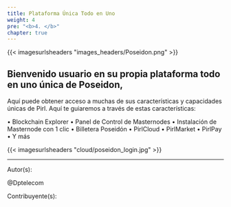 ```yaml
---
title: Plataforma Única Todo en Uno 
weight: 4
pre: "<b>4. </b>"
chapter: true
---
```


{{< imagesurlsheaders "images_headers/Poseidon.png"  >}}



## Bienvenido usuario en su propia plataforma todo en uno única de Poseidon,
Aquí puede obtener acceso a muchas de sus características y capacidades únicas de Pirl.
Aquí te guiaremos a través de estas características:

• Blockchain Explorer
• Panel de Control de Masternodes
• Instalación de Masternode con 1 clic
• Billetera Poseidón
• PirlCloud
• PirlMarket
• PirlPay
• Y más


{{< imagesurlsheaders "cloud/poseidon_login.jpg"  >}}













---
Autor(s):


@Dptelecom


Contribuyente(s):
